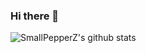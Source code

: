 ### Hi there 👋

<!--
**SmallPepperZ/SmallPepperZ** is a ✨ _special_ ✨ repository because its `README.md` (this file) appears on your GitHub profile.
-->

![SmallPepperZ's github stats](https://github-readme-stats.vercel.app/api?username=smallpepperz)
